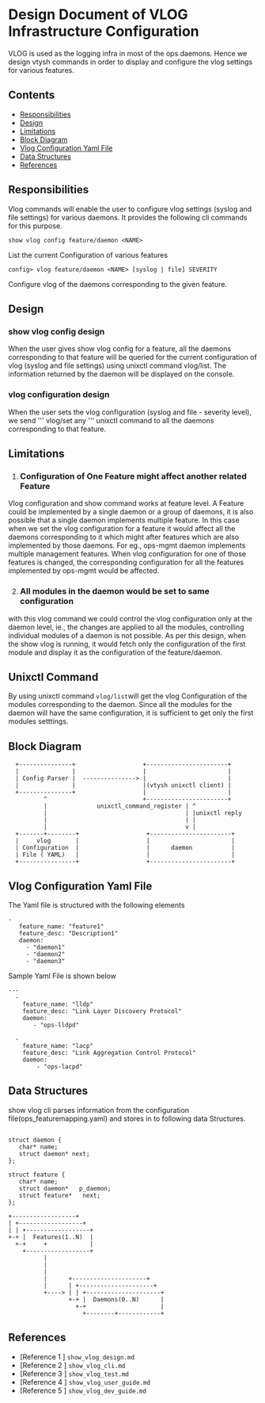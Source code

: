 # Design Document of VLOG Infrastructure Configuration

VLOG is used as the logging infra in most of the ops daemons.  Hence we design vtysh commands in order to display and configure the vlog settings for various features.


## Contents
- [Responsibilities](#responsibilities)
- [Design](#design)
- [Limitations](#limitations)
- [Block Diagram](#block-diagram)
- [Vlog Configuration Yaml File](#vlog-configuration-yaml-file)
- [Data Structures](#Data-structures)
- [References](#references)

## Responsibilities
Vlog commands will enable the user to configure vlog settings (syslog and file settings) for various daemons.  It provides the following cli commands for this purpose.

```show vlog config feature/daemon <NAME>```

List the current Configuration of various features

```config> vlog feature/daemon <NAME> [syslog | file] SEVERITY```

Configure vlog of the daemons corresponding to the given feature.

## Design
### show vlog config design

When the user gives show vlog config for a feature, all the daemons corresponding to that feature will be queried for the current configuration of vlog (syslog and file settings) using unixctl command vlog/list.  The information returned by the daemon will be displayed on the console.

### vlog configuration design

When the user sets the vlog configuration (syslog and file - severity level), we send ''' vlog/set any ''' unixctl command to all the daemons corresponding to that feature.

## Limitations

1. ### Configuration of One Feature might affect another related Feature
Vlog configuration and show command works at feature level.  A Feature could be implemented by a single daemon or a group of daemons, it is also possible that a single daemon implements multiple feature.  In this case when we set the vlog configuration for a feature it would affect all the daemons corresponding to it which might after features which are also implemented by those daemons.
For eg., ops-mgmt daemon implements multiple management features.  When vlog configuration for one of those features is changed, the corresponding configuration for all the features implemented by ops-mgmt would be affected.

2. ### All modules in the daemon would be set to same configuration
with this vlog command we could control the vlog configuration only at the daemon level, ie., the changes are applied to all the modules, controlling individual modules of a daemon is not possible.  As per this design, when the show vlog is running, it would fetch only the configuration of the first module and display it as the configuration of the feature/daemon.

## Unixctl Command

By using unixctl command `vlog/list`will get the vlog Configuration of the modules corresponding to the daemon.  Since all the modules for the daemon will have the same configuration, it is sufficient to get only the first modules setttings.

## Block Diagram

```ditaa
  +---------------+                   +-----------------------+
  |               |                   |                       |
  | Config Parser |  ---------------> |                       |
  |               |                   |(vtysh unixctl client) |
  +---------------+                   |                       |
          ^                           +-----------------------+
          |              unixctl_command_register | ^
          |                                       | |unixctl reply
          |                                       | |
          |                                       v |
  +-------+--------+                   +-----------------------+
  |     vlog       |                   |                       |
  | Configuration  |                   |      daemon           |
  | File ( YAML)   |                   |                       |
  +----------------+                   +-----------------------+
```

## Vlog Configuration Yaml File

The Yaml file is structured with the following elements
```
-
   feature_name: "feature1"
   feature_desc: "Description1"
   daemon:
     - "daemon1"
     - "daemon2"
     - "daemon3"
```
Sample Yaml File is shown below

```ditaa
---
  -
    feature_name: "lldp"
    feature_desc: "Link Layer Discovery Protocol"
    daemon:
       - "ops-lldpd"

  -
    feature_name: "lacp"
    feature_desc: "Link Aggregation Control Protocol"
    daemon:
        - "ops-lacpd"

```

## Data Structures

show vlog cli parses information from the configuration file(ops_featuremapping.yaml) and stores in to following data Structures.

```ditaa

struct daemon {
   char* name;
   struct daemon* next;
};

struct feature {
   char* name;
   struct daemon*   p_daemon;
   struct feature*   next;
};

+------------------+
| +------------------+
| | +------------------+
+-+ |  Features(1..N)  |
  +-+     +            |
    +------------------+
          |
          |
          |
          |      +---------------------+
          |      | +---------------------+
          +----> | | +---------------------+
                 +-+ |  Daemons(0..N)      |
                   +-+                     |
                     +--------+------------+

```
## References

* [Reference 1 ] `show_vlog_design.md`
* [Reference 2 ] `show_vlog_cli.md`
* [Reference 3 ] `show_vlog_test.md`
* [Reference 4 ] `show_vlog_user_guide.md`
* [Reference 5 ] `show_vlog_dev_guide.md`
